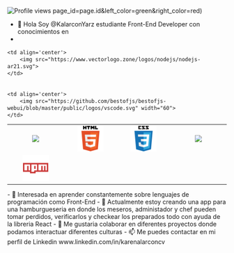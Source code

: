 
![Profile views](https://gpvc.arturio.dev/KalarconYarz)
page_id=page.id&left_color=green&right_color=red)

- 👋 Hola Soy @KalarconYarz estudiante Front-End Developer con conocimientos en
- 
<table width="100" align="center">
<tr>
    <td align='center' width="190">
        <img src="https://github.com/abranhe/programming-languages-logos/blob/master/src/javascript/javascript.svg" width="60">
    </td>
   <td align='center' width="190">
        <img src="https://raw.githubusercontent.com/devicons/devicon/master/icons/html5/html5-original-wordmark.svg" width="60">
    </td>
    <td align='center' width="190" >
        <img src="https://raw.githubusercontent.com/devicons/devicon/0d6c64dbbf311879f7d563bfc3ccf559f9ed111c/icons/css3/css3-original-wordmark.svg" width="60">
    </td>
     <td align='center' width="190">
        <img src="https://github.com/detain/svg-logos/blob/master/svg/git.svg" width="60">
    </td>
   
</tr>
<tr>
    
    <td align='center'>
        <img src="https://www.vectorlogo.zone/logos/nodejs/nodejs-ar21.svg">
    </td>
    
  
    <td align='center'>
        <img src="https://github.com/bestofjs/bestofjs-webui/blob/master/public/logos/vscode.svg" width="60">
    </td>
</tr>
<tr>
   <td align='center'>
        <img src="https://raw.githubusercontent.com/devicons/devicon/master/icons/npm/npm-original-wordmark.svg" width="60">
    </td>
	
</tr>

</table>
- 👀 Interesada en aprender constantemente sobre lenguajes de programación como Front-End 
- 🌱 Actualmente estoy creando una app para una hamburgueseria en donde los meseros, administador y chef pueden tomar perdidos, verificarlos y checkear los preparados todo con ayuda de la libreria React
- 💞️ Me gustaria colaborar en diferentes proyectos donde podamos interactuar diferentes culturas
- 📫 Me puedes contactar en mi perfil de Linkedin www.linkedin.com/in/karenalarconcv


<!---
KalarconYarz/KalarconYarz is a ✨ special ✨ repository because its `README.md` (this file) appears on your GitHub profile.
You can click the Preview link to take a look at your changes.
--->
